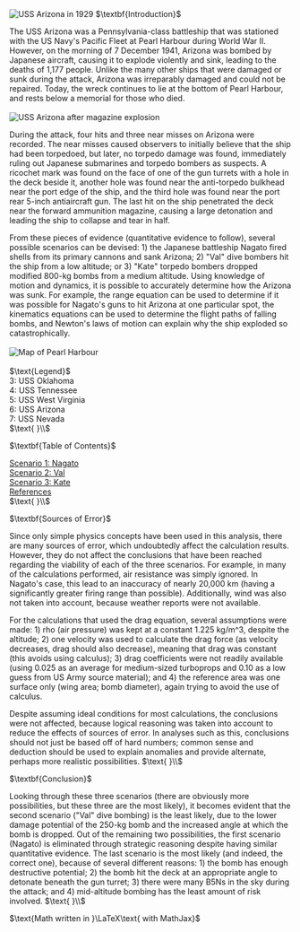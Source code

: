 <html>
<head>
<title>CSI Project - Main</title>
<script type="text/x-mathjax-config">
  MathJax.Hub.Config({tex2jax: {inlineMath: [['$','$'], ['\\(','\\)']]}});
</script>
<script type="text/javascript" async
  src="https://cdn.mathjax.org/mathjax/latest/MathJax.js?config=TeX-AMS_CHTML">
</script>
</head>
<body>
<img src="https://upload.wikimedia.org/wikipedia/commons/1/11/Arizona_%28BB39%29_Port_Bow%2C_Underway_-_NARA_-_5900075_-_1930.jpg" alt="USS Arizona in 1929">
$\textbf{Introduction}$
<p>
The USS Arizona was a Pennsylvania-class battleship that was stationed with the US Navy's Pacific Fleet at Pearl Harbour during World War II. However, on the morning of 7 December 1941, Arizona was bombed by Japanese aircraft, causing it to explode violently and sink, leading to the deaths of 1,177 people. Unlike the many other ships that were damaged or sunk during the attack, Arizona was irreparably damaged and could not be repaired. Today, the wreck continues to lie at the bottom of Pearl Harbour, and rests below a memorial for those who died.<br><br>
<img src="https://upload.wikimedia.org/wikipedia/commons/0/09/The_USS_Arizona_%28BB-39%29_burning_after_the_Japanese_attack_on_Pearl_Harbor_-_NARA_195617_-_Edit.jpg" alt="USS Arizona after magazine explosion">
</p>
<p>
During the attack, four hits and three near misses on Arizona were recorded. The near misses caused observers to initially believe that the ship had been torpedoed, but later, no torpedo damage was found, immediately ruling out Japanese submarines and torpedo bombers as suspects. A ricochet mark was found on the face of one of the gun turrets with a hole in the deck beside it, another hole was found near the anti-torpedo bulkhead near the port edge of the ship, and the third hole was found near the port rear 5-inch antiaircraft gun. The last hit on the ship penetrated the deck near the forward ammunition magazine, causing a large detonation and leading the ship to collapse and tear in half.
</p>
<p>
From these pieces of evidence (quantitative evidence to follow), several possible scenarios can be devised: 1) the Japanese battleship Nagato fired shells from its primary cannons and sank Arizona; 2) "Val" dive bombers hit the ship from a low altitude; or 3) "Kate" torpedo bombers dropped modified 800-kg bombs from a medium altitude. Using knowledge of motion and dynamics, it is possible to accurately determine how the Arizona was sunk. For example, the range equation can be used to determine if it was possible for Nagato's guns to hit Arizona at one particular spot, the kinematics equations can be used to determine the flight paths of falling bombs, and Newton's laws of motion can explain why the ship exploded so catastrophically.<br><br>
<img src="https://upload.wikimedia.org/wikipedia/commons/4/4e/Pearlmap2.png" alt="Map of Pearl Harbour"><br><br>
$\text{Legend}$<br>
3: USS Oklahoma<br>
4: USS Tennessee<br>
5: USS West Virginia<br>
6: USS Arizona<br>
7: USS Nevada<br>
$\text{ }\\$
</p>
$\textbf{Table of Contents}$
<p>
<a href="https://jchenrgss.github.io/scenario1.html">Scenario 1: Nagato</a><br>
<a href="https://jchenrgss.github.io/scenario2.html">Scenario 2: Val</a><br>
<a href="https://jchenrgss.github.io/scenario3.html">Scenario 3: Kate</a><br>
<a href="https://jchenrgss.github.io/references.html">References</a><br>
$\text{ }\\$
</p>
$\textbf{Sources of Error}$
<p>
Since only simple physics concepts have been used in this analysis, there are many sources of error, which undoubtedly affect the calculation results. However, they do not affect the conclusions that have been reached regarding the viability of each of the three scenarios. For example, in many of the calculations performed, air resistance was simply ignored. In Nagato's case, this lead to an inaccuracy of nearly 20,000 km (having a significantly greater firing range than possible). Additionally, wind was also not taken into account, because weather reports were not available.
</p>
<p>
For the calculations that used the drag equation, several assumptions were made: 1) rho (air pressure) was kept at a constant 1.225 kg/m^3, despite the altitude; 2) one velocity was used to calculate the drag force (as velocity decreases, drag should also decrease), meaning that drag was constant (this avoids using calculus); 3) drag coefficients were not readily available (using 0.025 as an average for medium-sized turboprops and 0.10 as a low guess from US Army source material); and 4) the reference area was one surface only (wing area; bomb diameter), again trying to avoid the use of calculus.
</p>
<p>
Despite assuming ideal conditions for most calculations, the conclusions were not affected, because logical reasoning was taken into account to reduce the effects of sources of error. In analyses such as this, conclusions should not just be based off of hard numbers; common sense and deduction should be used to explain anomalies and provide alternate, perhaps more realistic possibilities.
$\text{ }\\$
</p>
$\textbf{Conclusion}$
<p>
Looking through these three scenarios (there are obviously more possibilities, but these three are the most likely), it becomes evident that the second scenario ("Val" dive bombing) is the least likely, due to the lower damage potential of the 250-kg bomb and the increased angle at which the bomb is dropped. Out of the remaining two possibilities, the first scenario (Nagato) is eliminated through strategic reasoning despite having similar quantitative evidence. The last scenario is the most likely (and indeed, the correct one), because of several different reasons: 1) the bomb has enough destructive potential; 2) the bomb hit the deck at an appropriate angle to detonate beneath the gun turret; 3) there were many B5Ns in the sky during the attack; and 4) mid-altitude bombing has the least amount of risk involved.
$\text{ }\\$
</p>
$\text{Math written in }\LaTeX\text{ with MathJax}$
</body>
</html>
